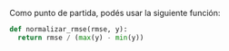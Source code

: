 Como punto de partida, podés usar la siguiente función: 

```python
def normalizar_rmse(rmse, y):
  return rmse / (max(y) - min(y))
```
